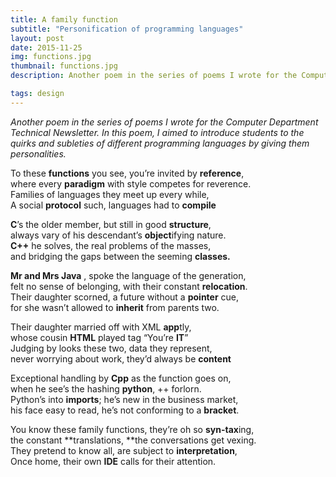 ```yaml
---
title: A family function
subtitle: "Personification of programming languages" 
layout: post
date: 2015-11-25
img: functions.jpg
thumbnail: functions.jpg
description: Another poem in the series of poems I wrote for the Computer Department Technical Newsletter. In this poem, I aimed to introduce students to the quirks and subleties of different programming languages by giving them personalities.

tags: design
---
```



_Another poem in the series of poems I wrote for the Computer Department Technical Newsletter. In this poem, I aimed to introduce students to the quirks and subleties of different programming languages by giving them personalities._

To these **functions** you see, you’re invited by **reference**,  
where every **paradigm** with style competes for reverence.  
Families of languages they meet up every while,  
A social **protocol** such, languages had to **compile** 

**C**’s the older member, but still in good **structure**,  
always vary of his descendant’s **object**ifying nature.  
**C++** he solves, the real problems of the masses,  
and bridging the gaps between the seeming **classes.**

**Mr and Mrs Java** , spoke the language of the generation,  
felt no sense of belonging, with their constant **relocation**.  
Their daughter scorned, a future without a **pointer** cue,  
for she wasn’t allowed to **inherit** from parents two. 

Their daughter married off with XML **app**tly,  
whose cousin **HTML** played tag “You’re **IT**”  
Judging by looks these two, data they represent,  
never worrying about work, they’d always be **content** 

Exceptional handling by **Cpp** as the function goes on,  
when he see’s the hashing **python**, ++ forlorn.  
Python’s into **imports**; he’s new in the business market,  
his face easy to read, he’s not conforming to a **bracket**.

You know these family functions, they’re oh so **syn-tax**ing,  
the constant **translations, **the conversations get vexing.  
They pretend to know all, are subject to **interpretation**,  
Once home, their own **IDE** calls for their attention.
